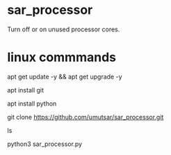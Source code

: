 # sar_processor
Turn off or on unused processor cores.
# linux commmands
  apt get update -y && apt get upgrade -y
  
  apt install git
  
  apt install python
  
  git clone https://github.com/umutsar/sar_processor.git
  
  ls
  
  python3 sar_processor.py
